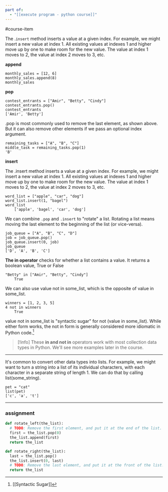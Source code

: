 ```yaml
---
part of:
  - "[[execute program - python course]]"
---
```

#course-item

The .`insert` method inserts a value at a given index. For example, we might insert a new value at index 1. All existing values at indexes 1 and higher move up by one to make room for the new value. The value at index 1 moves to 2, the value at index 2 moves to 3, etc.


**append**

	monthly_sales = [12, 6]
	monthly_sales.append(8)
	monthly_sales

**pop**

	contest_entrants = ["Amir", "Betty", "Cindy"]
	contest_entrants.pop()
	contest_entrants
	['Amir', 'Betty'] 

.pop is most commonly used to remove the last element, as shown above. But it can also remove other elements if we pass an optional index argument.

	remaining_tasks = ["A", "B", "C"]
	middle_task = remaining_tasks.pop(1)
	'B'

**insert**

The .insert method inserts a value at a given index. For example, we might insert a new value at index 1. All existing values at indexes 1 and higher move up by one to make room for the new value. The value at index 1 moves to 2, the value at index 2 moves to 3, etc.

	word_list = ["apple", "car", "dog"]
	word_list.insert(1, "bagel")
	word_list
		['apple', 'bagel', 'car', 'dog']

We can combine `.pop` and `.insert` to "rotate" a list. Rotating a list means moving the last element to the beginning of the list (or vice-versa).

	job_queue = ["A", "B", "C", "D"]
	job = job_queue.pop()
	job_queue.insert(0, job)
	job_queue
	['D', 'A', 'B', 'C']

**The in operator** checks for whether a list contains a value. It returns a boolean value, True or False

	"Betty" in ["Amir", "Betty", "Cindy"]
		True

We can also use value not in some_list, which is the opposite of value in some_list.

	winners = [1, 2, 3, 5]
	4 not in winners
		True

value not in some_list is "syntactic sugar" for not (value in some_list). While either form works, the not in form is generally considered more idiomatic in Python code.[^1]

> [!info]
> These **in and not in** operators work with most collection data types in Python. We'll see more examples later in the course.

___

It's common to convert other data types into lists. For example, we might want to turn a string into a list of its individual characters, with each character in a separate string of length 1. We can do that by calling list(some_string).

	pet = "cat"
	list(pet)
	['c', 'a', 't']

___

### assignment

```python
def rotate_left(the_list):
  # TODO: Remove the first element, and put it at the end of the list.
  first = the_list.pop(0)
  the_list.append(first)
  return the_list

def rotate_right(the_list):
  last = the_list.pop()
  the_list.insert(0, last)
  # TODO: Remove the last element, and put it at the front of the list.
  return the_list
```


[^1]: [[Syntactic Sugar]]